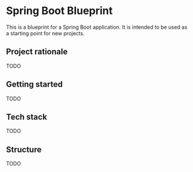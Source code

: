 # Spring Boot Blueprint

This is a blueprint for a Spring Boot application. 
It is intended to be used as a starting point for new projects.

## Project rationale

TODO

## Getting started

TODO

## Tech stack

TODO

## Structure

TODO